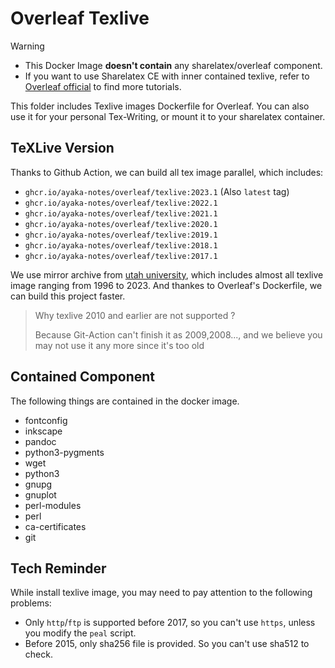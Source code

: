 # Overleaf Texlive 

> [!WARNING]  
> - This Docker Image **doesn't contain** any sharelatex/overleaf component.
> - If you want to use Sharelatex CE with inner contained texlive, refer to [Overleaf official](github.com/overleaf/overleaf) to find more tutorials.

This folder includes Texlive images Dockerfile for Overleaf. You can also use it for your personal Tex-Writing, or mount it to your sharelatex container.

## TeXLive Version

Thanks to Github Action, we can build all tex image parallel, which includes:
- `ghcr.io/ayaka-notes/overleaf/texlive:2023.1` (Also `latest` tag)
- `ghcr.io/ayaka-notes/overleaf/texlive:2022.1`
- `ghcr.io/ayaka-notes/overleaf/texlive:2021.1`
- `ghcr.io/ayaka-notes/overleaf/texlive:2020.1`
- `ghcr.io/ayaka-notes/overleaf/texlive:2019.1`
- `ghcr.io/ayaka-notes/overleaf/texlive:2018.1`
- `ghcr.io/ayaka-notes/overleaf/texlive:2017.1`

We use mirror archive from [utah university](https://ftp.math.utah.edu/pub/tex/historic/systems/texlive/), which includes almost all texlive image ranging from 1996 to 2023. And thankes to Overleaf's Dockerfile, we can build this project faster.

> Why texlive 2010 and earlier are not supported ?
>
> Because Git-Action can't finish it as 2009,2008..., and we believe you may not use it any more since it's too old

## Contained Component

The following things are contained in the docker image.
- fontconfig 
- inkscape 
- pandoc 
- python3-pygments 
- wget
- python3
- gnupg 
- gnuplot
- perl-modules 
- perl 
- ca-certificates 
- git


## Tech Reminder

While install texlive image, you may need to pay attention to the following problems:
- Only `http`/`ftp` is supported before 2017, so you can't use `https`, unless you modify the `peal` script.
- Before 2015, only sha256 file is provided. So you can't use sha512 to check.


